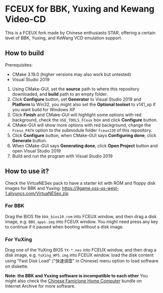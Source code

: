 # FCEUX for BBK, Yuxing and Kewang Video-CD
This is a FCEUX fork made by Chinese enthusiasts STAR, offering a certain level of BBK, Yuxing, and KeWang VCD emulation support.

## How to build
Prerequisites:
- CMake 3.19.0 (higher versions may also work but untested)
- Visual Studio 2019

1. Using CMake-GUI, set the **source** path to where this repository downloaded, and **build** path to an empty folder.
2. Click **Configure** button, set **Generator** to Visual Studio 2019 and **Platform** to Win32, you might also set the **Optional toolset** to v141_xp if you want build for Windows XP
3. Click **Finish** and CMake-GUI will highlight some options with red background, check the ``USE_TOOLS_FCeux`` box and click **Configure** button.
4. CMake-GUI will show more options with red background, change the ``Fceux_PATH`` option to the submodule folder ``fceux230`` of this repository.
5. Click **Configure** button, when CMake-GUI says **Configuring done**, click **Generate** button.
6. When CMake-GUI says **Generating done**, click **Open Project** button and open Visual Studio 2019
7. Build and run the program with Visual Studio 2019

## How to use it?
Check the VirtuaNESex pack to have a starter kit with ROM and floppy disk images for BBK and Yuxing: https://9game.oss-us-west-1.aliyuncs.com/VirtuaNESex.zip

### For BBK
Drag the BIOS file ``bbk_bios10.rom`` into FCEUX window, and then drag a disk image, e.g. ``BBG_apps.img`` into FCEUX window. You might need press any key to continue if it paused when booting without a disk image.

### For YuXing
Drag one of the YuXing BIOS ``YX-*.nes`` into FCEUX window, and then drag a disk image,  e.g. ``YuXing_WPS.img`` into FCEUX window. load the disk content using "Fast Disk Load" ("快速调盘" in Chinese) menu option to load software on diskette.

**Note: the BBK and Yuxing software is incompatible to each other**
You might also check the [Chinese Famiclone Home Computer](https://archive.org/details/ChineseFamicloneHomeComputer) bundle on Internet Archive for more software.
